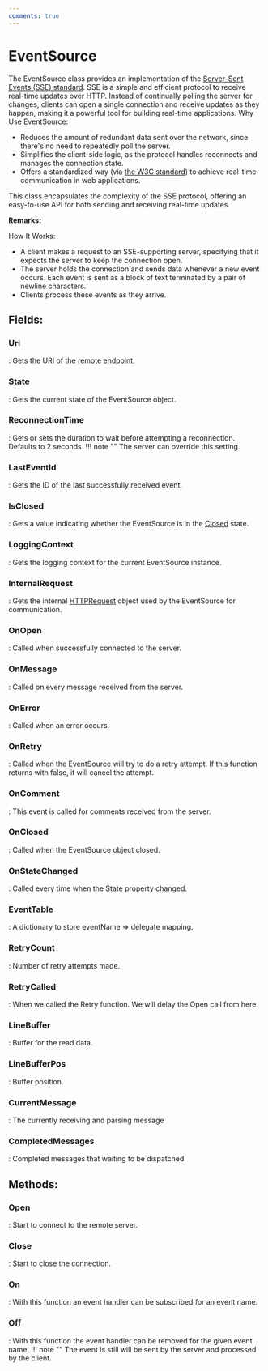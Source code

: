```yaml
---
comments: true
---
```

# EventSource

The EventSource class provides an implementation of the [Server-Sent Events (SSE) standard](https://html.spec.whatwg.org/multipage/server-sent-events.html). SSE is a simple and efficient protocol to receive real-time updates over HTTP. Instead of continually polling the server for changes, clients can open a single connection and receive updates as they happen, making it a powerful tool for building real-time applications.  Why Use EventSource: 

- Reduces the amount of redundant data sent over the network, since there's no need to repeatedly poll the server.
- Simplifies the client-side logic, as the protocol handles reconnects and manages the connection state.
- Offers a standardized way (via [the W3C standard](https://html.spec.whatwg.org/multipage/server-sent-events.html)) to achieve real-time communication in web applications.



This class encapsulates the complexity of the SSE protocol, offering an easy-to-use API for both sending and receiving real-time updates.

**Remarks:**

How It Works: 

- A client makes a request to an SSE-supporting server, specifying that it expects the server to keep the connection open.
- The server holds the connection and sends data whenever a new event occurs. Each event is sent as a block of text terminated by a pair of newline characters.
- Clients process these events as they arrive.



## **Fields**:
### **Uri**
: Gets the URI of the remote endpoint. 
### **State**
: Gets the current state of the EventSource object. 
### **ReconnectionTime**
: Gets or sets the duration to wait before attempting a reconnection. Defaults to 2 seconds. 
	!!! note ""
		The server can override this setting.

### **LastEventId**
: Gets the ID of the last successfully received event. 
### **IsClosed**
: Gets a value indicating whether the EventSource is in the [Closed](../ServerSentEvents/States.md#closed) state. 
### **LoggingContext**
: Gets the logging context for the current EventSource instance. 
### **InternalRequest**
: Gets the internal [HTTPRequest](../HTTP/HTTPRequest.md) object used by the EventSource for communication. 
### **OnOpen**
: Called when successfully connected to the server. 
### **OnMessage**
: Called on every message received from the server. 
### **OnError**
: Called when an error occurs. 
### **OnRetry**
: Called when the EventSource will try to do a retry attempt. If this function returns with false, it will cancel the attempt. 
### **OnComment**
: This event is called for comments received from the server. 
### **OnClosed**
: Called when the EventSource object closed. 
### **OnStateChanged**
: Called every time when the State property changed. 
### **EventTable**
: A dictionary to store eventName => delegate mapping. 
### **RetryCount**
: Number of retry attempts made. 
### **RetryCalled**
: When we called the Retry function. We will delay the Open call from here. 
### **LineBuffer**
: Buffer for the read data. 
### **LineBufferPos**
: Buffer position. 
### **CurrentMessage**
: The currently receiving and parsing message 
### **CompletedMessages**
: Completed messages that waiting to be dispatched 
## **Methods**:

### **Open**
: Start to connect to the remote server. 

### **Close**
: Start to close the connection. 

### **On**
: With this function an event handler can be subscribed for an event name. 

### **Off**
: With this function the event handler can be removed for the given event name. 
	!!! note ""
		The event is still will be sent by the server and processed by the client.
